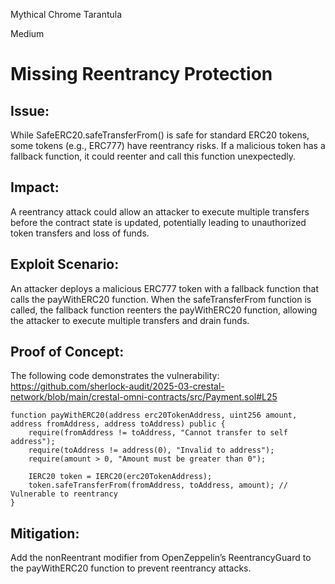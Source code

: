Mythical Chrome Tarantula

Medium

# Missing Reentrancy Protection

## Issue: 
While SafeERC20.safeTransferFrom() is safe for standard ERC20 tokens, some tokens (e.g., ERC777) have reentrancy risks. If a malicious token has a fallback function, it could reenter and call this function unexpectedly.

## Impact: 
A reentrancy attack could allow an attacker to execute multiple transfers before the contract state is updated, potentially leading to unauthorized token transfers and loss of funds.

## Exploit Scenario: 
An attacker deploys a malicious ERC777 token with a fallback function that calls the payWithERC20 function. When the safeTransferFrom function is called, the fallback function reenters the payWithERC20 function, allowing the attacker to execute multiple transfers and drain funds.

## Proof of Concept: 
The following code demonstrates the vulnerability:
https://github.com/sherlock-audit/2025-03-crestal-network/blob/main/crestal-omni-contracts/src/Payment.sol#L25

```solidity
function payWithERC20(address erc20TokenAddress, uint256 amount, address fromAddress, address toAddress) public {
    require(fromAddress != toAddress, "Cannot transfer to self address");
    require(toAddress != address(0), "Invalid to address");
    require(amount > 0, "Amount must be greater than 0");

    IERC20 token = IERC20(erc20TokenAddress);
    token.safeTransferFrom(fromAddress, toAddress, amount); // Vulnerable to reentrancy
}
```
## Mitigation: 
Add the nonReentrant modifier from OpenZeppelin’s ReentrancyGuard to the payWithERC20 function to prevent reentrancy attacks.

